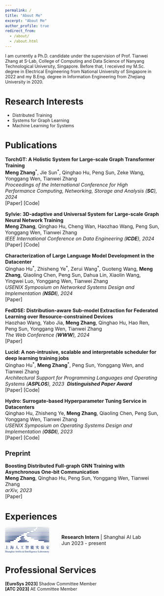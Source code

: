 ```yaml
---
permalink: /
title: "About Me"
excerpt: "About Me"
author_profile: true
redirect_from: 
  - /about/
  - /about.html
---
```

<p>
  I am currently a Ph.D. candidate under the supervision of 
  <a href="https://personal.ntu.edu.sg/tianwei.zhang/" target="_blank" style="text-decoration: none;">Prof. Tianwei Zhang</a> 
  at S-Lab, College of Computing and Data Science of 
  <a href="https://www.ntu.edu.sg/computing" target="_blank" style="text-decoration: none;">Nanyang Technological University</a>, 
  Singapore. Before that, I received my M.Sc. degree in Electrical Engineering from 
  <a href="https://www.nus.edu.sg/" target="_blank" style="text-decoration: none;">National University of Singapore</a> 
  in 2022 and my B.Eng. degree in Information Engineering from 
  <a href="https://www.zju.edu.cn/english/" target="_blank" style="text-decoration: none;">Zhejiang University</a> 
  in 2020.
</p>
<!-- I am currently a Ph.D. candidate under the supervision of [Prof. Tianwei Zhang](https://personal.ntu.edu.sg/tianwei.zhang/) at S-Lab, [College of Computing and Data Science of Nanyang Technological University](https://www.ntu.edu.sg/computing), Singapore. Before that, I received my M.Sc. degree in Electrical Engineering from [National University of Singapore](https://www.nus.edu.sg/) in 2022 and my B.Eng. degree in Information Engineering from [Zhejiang University](https://www.zju.edu.cn/english/) in 2020.  -->


Research Interests
======
- Distributed Training
- Systems for Graph Learning
- Machine Learning for Systems


Publications
======
<p style="font-size: 16px;">
  <b>TorchGT: A Holistic System for Large-scale Graph Transformer Training</b><br>
  <b>Meng Zhang</b><sup>*</sup>, Jie Sun<sup>*</sup>, Qinghao Hu, Peng Sun, Zeke Wang, Yonggang Wen, Tianwei Zhang<br>
  <i>Proceedings of the International Conference for High Performance Computing, Networking, Storage and Analysis (<b>SC</b>), 2024</i> &nbsp;<em class="blue"></em><br>
  <a href="https://sc24.conference-program.com/presentation/?id=pap224&sess=sess396" target="_blank" style="text-decoration: none;">[Paper]</a>
  <a href="" target="_blank" style="text-decoration: none;">[Code]</a><br>
</p>

<p style="font-size: 16px;">
  <b>Sylvie: 3D-adaptive and Universal System for Large-scale Graph Neural Network Training</b><br>
  <b>Meng Zhang</b>, Qinghao Hu, Cheng Wan, Haozhao Wang, Peng Sun, Yonggang Wen, Tianwei Zhang<br>
  <i>IEEE International Conference on Data Engineering (<b>ICDE</b>), 2024</i><br>
  <a href="" target="_blank" style="text-decoration: none;">[Paper]</a>
  <a href="" target="_blank" style="text-decoration: none;">[Code]</a><br>
</p>

<p style="font-size: 16px;">
  <b>Characterization of Large Language Model Development in the Datacenter</b><br>
  Qinghao Hu<sup>*</sup>, Zhisheng Ye<sup>*</sup>, Zerui Wang<sup>*</sup>, Guoteng Wang, <b>Meng Zhang</b>, Qiaoling Chen, Peng Sun, Dahua Lin, Xiaolin Wang, Yingwei Luo, Yonggang Wen, Tianwei Zhang<br>
  <i>USENIX Symposium on Networked Systems Design and Implementation (<b>NSDI</b>), 2024</i><br>
  <a href="https://www.usenix.org/system/files/nsdi24-hu.pdf" target="_blank" style="text-decoration: none;">[Paper]</a>
  <!-- <a href="" target="_blank" style="text-decoration: none;">[Code]</a><br> -->
</p>

<p style="font-size: 16px;">
  <b>FedDSE: Distribution-aware Sub-model Extraction for Federated Learning over Resource-constrained Devices</b><br>
  Haozhao Wang, Yabo Jia, <b>Meng Zhang</b>, Qinghao Hu, Hao Ren, Peng Sun, Yonggang Wen, Tianwei Zhang<br>
  <i>The Web Conference (<b>WWW</b>), 2024</i><br>
  <a href="https://dl.acm.org/doi/10.1145/3589334.3645416" target="_blank" style="text-decoration: none;">[Paper]</a>
  <!-- <a href="" target="_blank" style="text-decoration: none;">[Code]</a><br> -->
</p>

<p style="font-size: 16px;">
  <b>Lucid: A non-intrusive, scalable and interpretable scheduler for deep learning training jobs</b><br>
  Qinghao Hu<sup>*</sup>, <b>Meng Zhang</b><sup>*</sup>, Peng Sun, Yonggang Wen, and Tianwei Zhang<br>
  <i>Architectural Support for Programming Languages and Operating Systems (<b>ASPLOS</b>), 2023</i> &nbsp;<em class="blue"><b>Distinguished Paper Award</b></em><br>
  <a href="https://dl.acm.org/doi/pdf/10.1145/3575693.3575705" target="_blank" style="text-decoration: none;">[Paper]</a>
  <a href="https://github.com/S-Lab-System-Group/Lucid" target="_blank" style="text-decoration: none;">[Code]</a><br>
</p>

<p style="font-size: 16px;">
  <b>Hydro: Surrogate-based Hyperparameter Tuning Service in Datacenters</b><br>
  Qinghao Hu, Zhisheng Ye, <b>Meng Zhang</b>, Qiaoling Chen, Peng Sun, Yonggang Wen, Tianwei Zhang<br>
  <i>USENIX Symposium on Operating Systems Design and Implementation (<b>OSDI</b>), 2023</i><br>
  <a href="https://www.usenix.org/system/files/osdi23-hu.pdf" target="_blank" style="text-decoration: none;">[Paper]</a>
  <a href="https://github.com/S-Lab-System-Group/Hydro" target="_blank" style="text-decoration: none;">[Code]</a><br>
</p>

Preprint
------
<p style="font-size: 16px;">
  <b>Boosting Distributed Full-graph GNN Training with Asynchronous One-bit Communication</b><br>
  <b>Meng Zhang</b>, Qinghao Hu, Peng Sun, Yonggang Wen, Tianwei Zhang<br>
  <i>arXiv, 2023</i><br>
  <a href="https://arxiv.org/abs/2303.01277" target="_blank" style="text-decoration: none;">[Paper]</a>
  <!-- <a href="https://github.com/S-Lab-System-Group/Hydro" target="_blank" style="text-decoration: none;">[Code]</a><br> -->
</p>

Experiences
======
<!-- <img src="../images/shailab.png" alt="sh ai lab" width="144">
<p style="font-size: 16px;">
  <b>Research Intern</b> | Shanghai AI Lab<br>
  Jun 2023 - present
</p> -->

<div style="display: flex; align-items: center;">
  <img src="../images/shailab.png" alt="sh ai lab" width="144" style="margin-right: 40px;">
  <p style="font-size: 16px; margin: 0;">
    <b>Research Intern</b> | Shanghai AI Lab<br>
    Jun 2023 - present
  </p>
</div>
<!-- <img src="../images/Tencent.png" alt="sh ai lab" width="144">
<p style="font-size: 16px;">
  <b>Research Intern</b> | Shanghai AI Lab<br>
  Jun 2023 - present
</p> -->


Professional Services
======
<p>
  <b>[EuroSys 2023]</b> Shadow Committee Member<br>
  <b>[ATC 2023]</b> AE Committee Member
</p>
